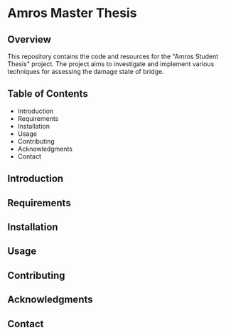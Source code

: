 # Amros Master Thesis
## Overview

This repository contains the code and resources for the "Amros Student Thesis" project. The project aims to investigate and implement various techniques for assessing the damage state of bridge.

## Table of Contents

- Introduction
- Requirements
- Installation
- Usage
- Contributing
- Acknowledgments
- Contact

## Introduction
## Requirements
## Installation
## Usage
## Contributing
## Acknowledgments
## Contact
